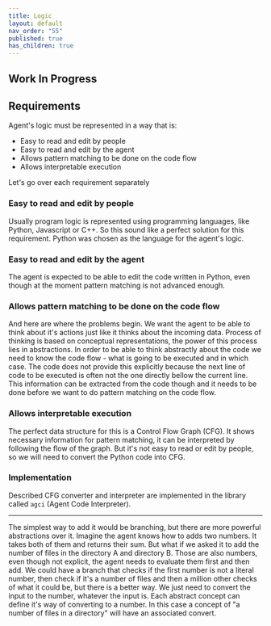 ```yaml
---
title: Logic
layout: default
nav_order: "55"
published: true
has_children: true
---
```


## Work In Progress

## Requirements

Agent's logic must be represented in a way that is:

- Easy to read and edit by people
- Easy to read and edit by the agent
- Allows pattern matching to be done on the code flow
- Allows interpretable execution

Let's go over each requirement separately

### Easy to read and edit by people

Usually program logic is represented using programming languages, like Python, Javascript or C++.
So this sound like a perfect solution for this requirement. Python was chosen as the language for the agent's logic.

### Easy to read and edit by the agent

The agent is expected to be able to edit the code written in Python, even though at the moment pattern matching is not advanced enough.

### Allows pattern matching to be done on the code flow

And here are where the problems begin.
We want the agent to be able to think about it's actions just like it thinks about the incoming data.
Process of thinking is based on conceptual representations, the power of this process lies in abstractions.
In order to be able to think abstractly about the code we need to know the code flow - what is going to be executed and in which case. The code does not provide this explicitly because the next line of code to be executed is often not the one directly bellow the current line. This information can be extracted from the code though and it needs to be done before we want to do pattern matching on the code flow.  

### Allows interpretable execution

The perfect data structure for this is a Control Flow Graph (CFG).
It shows necessary information for pattern matching, it can be interpreted by following the flow of the graph.
But it's not easy to read or edit by people, so we will need to convert the Python code into CFG.

### Implementation

Described CFG converter and interpreter are implemented in the library called `agci` (Agent Code Interpreter).



---

The simplest way to add it would be branching, but there are more powerful abstractions over it. Imagine the agent knows how to adds two numbers. It takes both of them and returns their sum. But what if we asked it to add the number of files in the directory A and directory B. Those are also numbers, even though not explicit, the agent needs to evaluate them first and then add. We could have a branch that checks if the first number is not a literal number, then check if it's a number of files and then a million other checks of what it could be, but there is a better way. We just need to convert the input to the number, whatever the input is. Each abstract concept can define it's way of converting to a number. In this case a concept of "a number of files in a directory" will have an associated convert.